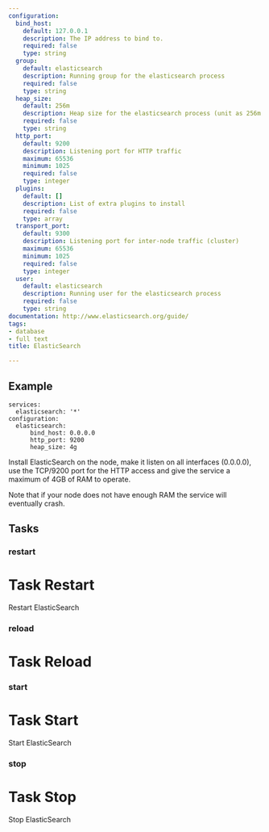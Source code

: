 ```yaml
---
configuration:
  bind_host:
    default: 127.0.0.1
    description: The IP address to bind to.
    required: false
    type: string
  group:
    default: elasticsearch
    description: Running group for the elasticsearch process
    required: false
    type: string
  heap_size:
    default: 256m
    description: Heap size for the elasticsearch process (unit as 256m 1g)
    required: false
    type: string
  http_port:
    default: 9200
    description: Listening port for HTTP traffic
    maximum: 65536
    minimum: 1025
    required: false
    type: integer
  plugins:
    default: []
    description: List of extra plugins to install
    required: false
    type: array
  transport_port:
    default: 9300
    description: Listening port for inter-node traffic (cluster)
    maximum: 65536
    minimum: 1025
    required: false
    type: integer
  user:
    default: elasticsearch
    description: Running user for the elasticsearch process
    required: false
    type: string
documentation: http://www.elasticsearch.org/guide/
tags:
- database
- full text
title: ElasticSearch

---
```


## Example

    services:
      elasticsearch: '*'
    configuration:
      elasticsearch:
          bind_host: 0.0.0.0
          http_port: 9200
          heap_size: 4g

Install ElasticSearch on the node, make it listen on all interfaces (0.0.0.0), use the TCP/9200 port for the HTTP access and give the service a maximum of 4GB of RAM to operate.

Note that if your node does not have enough RAM the service will eventually crash.
## Tasks
### restart
# Task Restart

Restart ElasticSearch

### reload
# Task Reload

### start
# Task Start

Start ElasticSearch

### stop
# Task Stop

Stop ElasticSearch

